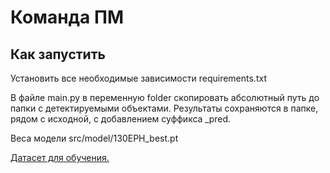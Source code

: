 # Команда ПМ
## Как запустить

Установить все необходимые зависимости requirements.txt

В файле main.py в переменную folder скопировать абсолютный путь до папки с детектируемыми объектами. 
Результаты сохраняются в папке, рядом с исходной, с добавлением суффикса _pred.


Веса модели src/model/130EPH_best.pt

[Датасет для обучения.](https://www.kaggle.com/datasets/romanovka/dataset-disc-insulators)